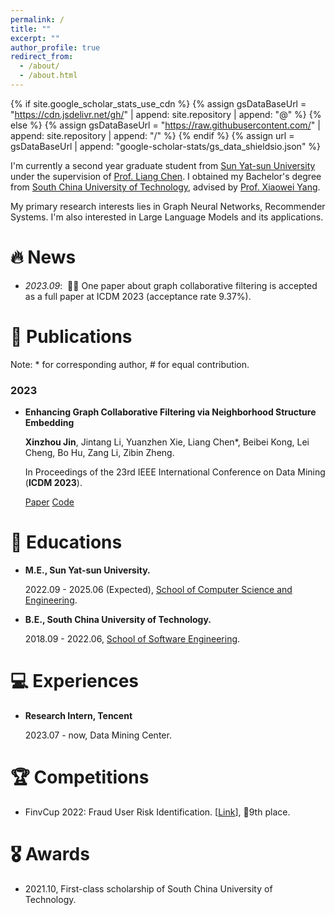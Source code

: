 ```yaml
---
permalink: /
title: ""
excerpt: ""
author_profile: true
redirect_from: 
  - /about/
  - /about.html
---
```


{% if site.google_scholar_stats_use_cdn %}
{% assign gsDataBaseUrl = "https://cdn.jsdelivr.net/gh/" | append: site.repository | append: "@" %}
{% else %}
{% assign gsDataBaseUrl = "https://raw.githubusercontent.com/" | append: site.repository | append: "/" %}
{% endif %}
{% assign url = gsDataBaseUrl | append: "google-scholar-stats/gs_data_shieldsio.json" %}

<span class='anchor' id='about-me'></span>

I'm currently a second year graduate student from [Sun Yat-sun University](https://www.sysu.edu.cn) under the supervision of [Prof. Liang Chen](https://chenliang.tech).
I obtained my Bachelor's degree from [South China University of Technology](https://www.scut.edu.cn/), advised by [Prof. Xiaowei Yang](https://www2.scut.edu.cn/sse/2018/0615/c16788a270764/page.htm).

My primary research interests lies in Graph Neural Networks, Recommender Systems. I'm also interested in Large Language Models and its applications.


# 🔥 News
- *2023.09*: &nbsp;🎉🎉 One paper about graph collaborative filtering is accepted as a full paper at ICDM 2023 (acceptance rate 9.37%).

# 📝 Publications 

Note: * for corresponding author, # for equal contribution.

### 2023

- **Enhancing Graph Collaborative Filtering via Neighborhood Structure Embedding**

  **Xinzhou Jin**, Jintang Li, Yuanzhen Xie, Liang Chen*, Beibei Kong, Lei Cheng, Bo Hu, Zang Li, Zibin Zheng.

  In Proceedings of the 23rd IEEE International Conference on Data Mining (**ICDM 2023**).

  [Paper](https://ieeexplore.ieee.org/document/10415768) [Code](https://github.com/downeykking/NSE)

# 📖 Educations
- **M.E., Sun Yat-sun University.**

  2022.09 - 2025.06 (Expected), [School of Computer Science and Engineering](https://cse.sysu.edu.cn/).

- **B.E., South China University of Technology.**

  2018.09 - 2022.06, [School of Software Engineering](https://www2.scut.edu.cn/sse/).


# 💻 Experiences
- **Research Intern, Tencent**

  2023.07 - now, Data Mining Center.

# 🏆 Competitions

- FinvCup 2022: Fraud User Risk Identification. [[Link](https://ai.ppdai.com/mirror/goToMirrorDetailSix?mirrorId=28&tabindex=2)], 🏅9th place.

# 🎖 Awards

- 2021.10, First-class scholarship of South China University of Technology.

